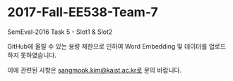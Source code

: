 # 2017-Fall-EE538-Team-7
SemEval-2016 Task 5 - Slot1 & Slot2

GitHub에 올릴 수 있는 용량 제한으로 인하여 Word Embedding 및 데이터를 업로드하지 못하였습니다.

이에 관련된 사항은 sangmook.kim@kaist.ac.kr로 문의 바랍니다.
